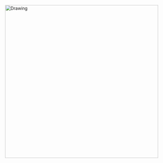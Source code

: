 <img src="https://raw.github.com/chickencoder/wair/master/app/static/assets/logo.png =1000px" alt="Drawing" style="width: 500px;">
